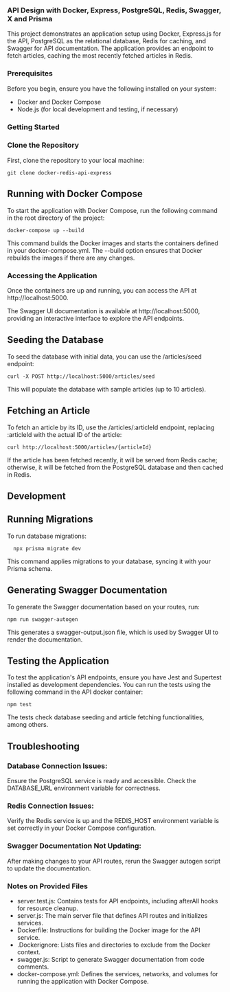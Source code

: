 ### API Design with Docker, Express, PostgreSQL, Redis, Swagger, X and Prisma
  This project demonstrates an application setup using Docker, Express.js for the API, PostgreSQL as the relational database, Redis for caching, and Swagger for API documentation. The application provides an endpoint to fetch articles, caching the most recently fetched articles in Redis.


### Prerequisites
  Before you begin, ensure you have the following installed on your system:
  - Docker and Docker Compose
  - Node.js (for local development and testing, if necessary)


### Getting Started
  ### Clone the Repository
  First, clone the repository to your local machine:

    git clone docker-redis-api-express


## Running with Docker Compose
  To start the application with Docker Compose, run the following command in the root directory of the project:

    docker-compose up --build

  This command builds the Docker images and starts the containers defined in your docker-compose.yml. The --build option ensures that Docker rebuilds the images if there are any changes.


### Accessing the Application
  Once the containers are up and running, you can access the API at http://localhost:5000.

  The Swagger UI documentation is available at http://localhost:5000, providing an interactive interface to explore the API endpoints.


## Seeding the Database
  To seed the database with initial data, you can use the /articles/seed endpoint:

    curl -X POST http://localhost:5000/articles/seed

  This will populate the database with sample articles (up to 10 articles).


## Fetching an Article
  To fetch an article by its ID, use the /articles/:articleId endpoint, replacing :articleId with the actual ID of the article:

    curl http://localhost:5000/articles/{articleId}

  If the article has been fetched recently, it will be served from Redis cache; otherwise, it will be fetched from the PostgreSQL database and then cached in Redis.


## Development
## Running Migrations
  To run database migrations:

      npx prisma migrate dev

  This command applies migrations to your database, syncing it with your Prisma schema.


## Generating Swagger Documentation
  To generate the Swagger documentation based on your routes, run:

    npm run swagger-autogen

  This generates a swagger-output.json file, which is used by Swagger UI to render the documentation.


## Testing the Application
  To test the application's API endpoints, ensure you have Jest and Supertest installed as development dependencies. You can run the tests using the following command in the API docker container:

    npm test

  The tests check database seeding and article fetching functionalities, among others.


## Troubleshooting

  ### Database Connection Issues:
  Ensure the PostgreSQL service is ready and accessible. Check the DATABASE_URL environment variable for correctness.


  ### Redis Connection Issues:
  Verify the Redis service is up and the REDIS_HOST environment variable is set correctly in your Docker Compose configuration.


  ### Swagger Documentation Not Updating:
  After making changes to your API routes, rerun the Swagger autogen script to update the documentation.


### Notes on Provided Files
  - server.test.js: Contains tests for API endpoints, including afterAll hooks for resource cleanup.
  - server.js: The main server file that defines API routes and initializes services.
  - Dockerfile: Instructions for building the Docker image for the API service.
  - .Dockerignore: Lists files and directories to exclude from the Docker context.
  - swagger.js: Script to generate Swagger documentation from code comments.
  - docker-compose.yml: Defines the services, networks, and volumes for running the application with Docker Compose.
